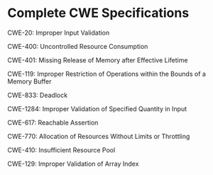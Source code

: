 

# Complete CWE Specifications

CWE-20: Improper Input Validation

CWE-400: Uncontrolled Resource Consumption

CWE-401: Missing Release of Memory after Effective Lifetime

CWE-119: Improper Restriction of Operations within the Bounds of a Memory Buffer

CWE-833: Deadlock

CWE-1284: Improper Validation of Specified Quantity in Input

CWE-617: Reachable Assertion

CWE-770: Allocation of Resources Without Limits or Throttling

CWE-410: Insufficient Resource Pool

CWE-129: Improper Validation of Array Index